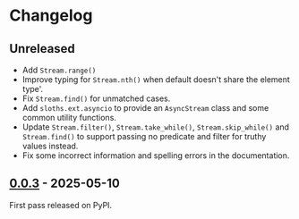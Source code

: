 # Changelog

## Unreleased

- Add `Stream.range()`
- Improve typing for `Stream.nth()` when default doesn't share the element type'.
- Fix `Stream.find()` for unmatched cases.
- Add `sloths.ext.asyncio` to provide an `AsyncStream` class and some common utility functions.
- Update `Stream.filter()`, `Stream.take_while()`, `Stream.skip_while()` and `Stream.find()` to support passing no predicate and filter for truthy values instead.
- Fix some incorrect information and spelling errors in the documentation.

## [0.0.3](https://github.com/lirsacc/sloths-py/releases/tag/0.0.3) - 2025-05-10

First pass released on PyPI.
